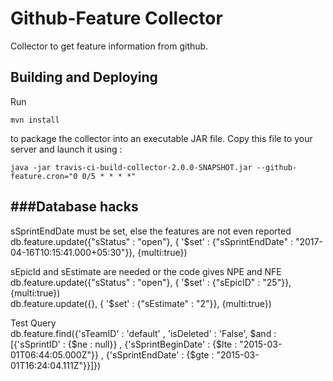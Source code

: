 Github-Feature Collector
=================

Collector to get feature information from github.

Building and Deploying
--------------------------------------

Run
```
mvn install
```
to package the collector into an executable JAR file. Copy this file to your server and launch it using :
```
java -jar travis-ci-build-collector-2.0.0-SNAPSHOT.jar --github-feature.cron="0 0/5 * * * *"
```

###Database hacks
--------------------------------------
sSprintEndDate must be set, else the features are not even reported
db.feature.update({"sStatus" : "open"}, { '$set' : {"sSprintEndDate" : "2017-04-16T10:15:41.000+05:30"}}, {multi:true})  

sEpicId and sEstimate are needed or the code gives NPE and NFE  
db.feature.update({"sStatus" : "open"}, { '$set' : {"sEpicID" : "25"}}, {multi:true})  
db.feature.update({}, { '$set' : {"sEstimate" : "2"}}, {multi:true})  

Test Query  
db.feature.find({'sTeamID' : 'default' , 'isDeleted' : 'False', $and : [{'sSprintID' : {$ne : null}} , {'sSprintBeginDate' : {$lte : "2015-03-01T06:44:05.000Z"}} , {'sSprintEndDate' : {$gte : "2015-03-01T16:24:04.111Z"}}]})  
